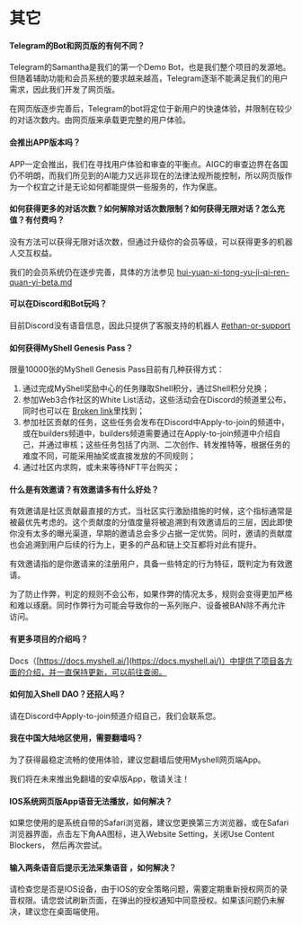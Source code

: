 # 其它

#### Telegram的Bot和网页版的有何不同？

Telegram的Samantha是我们的第一个Demo Bot，也是我们整个项目的发源地。但随着辅助功能和会员系统的要求越来越高，Telegram逐渐不能满足我们的用户需求，因此我们开发了网页版。

在网页版逐步完善后，Telegram的bot将定位于新用户的快速体验，并限制在较少的对话次数内。由网页版来承载更完整的用户体验。

#### 会推出APP版本吗？

APP一定会推出，我们在寻找用户体验和审查的平衡点。AIGC的审查边界在各国仍不明朗，而我们所见到的AI能力又远非现在的法律法规所能控制，所以网页版作为一个权宜之计是无论如何都能提供一些服务的，作为保底。

#### 如何获得更多的对话次数？如何解除对话次数限制？如何获得无限对话？怎么充值？有付费吗？

没有方法可以获得无限对话次数，但通过升级你的会员等级，可以获得更多的机器人交互权益。

我们的会员系统仍在逐步完善，具体的方法参见 [hui-yuan-xi-tong-yu-ji-qi-ren-quan-yi-beta.md](../chan-pin-shou-ce/hui-yuan-xi-tong-yu-ji-qi-ren-quan-yi-beta.md "mention")

#### 可以在Discord和Bot玩吗？

目前Discord没有语音信息，因此只提供了客服支持的机器人 [#ethan-or-support](../chan-pin-shou-ce/ji-qi-ren-jie-shao.md#ethan-or-support "mention")&#x20;

#### 如何获得MyShell Genesis Pass？

限量10000张的MyShell Genesis Pass目前有几种获得方式：

1. 通过完成MyShell奖励中心的任务赚取Shell积分，通过Shell积分兑换；
2. 参加Web3合作社区的White List活动，这些活动会在Discord的频道里公布，同时也可以在 [Broken link](broken-reference "mention")里找到；
3. 参加社区贡献的任务，这些任务会发布在Discord中Apply-to-join的频道中，或在builders频道中，builders频道需要通过在Apply-to-join频道中介绍自己，并通过审核；这些任务包括了内测、二次创作、转发推特等，根据任务的难度不同，可能采用抽奖或直接发放的不同规则；
4. 通过社区内求购，或未来等待NFT平台购买；

#### 什么是有效邀请？有效邀请多有什么好处？

有效邀请是社区贡献最直接的方式，当社区实行激励措施的时候，这个指标通常是被最优先考虑的。这个贡献度的分值度量将被追溯到有效邀请后的三层，因此即使你没有太多的曝光渠道，早期的邀请总会多少占据一定优势。同时，邀请的贡献度也会追溯到用户后续的行为上，更多的产品和链上交互都将对此有提升。

有效邀请指的是你邀请来的注册用户，具备一些特定的行为特征，既判定为有效邀请。

为了防止作弊，判定的规则不会公布，如果作弊的情况太多，规则会变得更加严格和难以琢磨。同时作弊行为可能会导致你的一系列账户、设备被BAN除不再允许访问。

#### 有更多项目的介绍吗？

Docs（[https://docs.myshell.ai/](https://docs.myshell.ai/)）中提供了项目各方面的介绍，并一直保持更新，可以前往查阅。

#### 如何加入Shell DAO？还招人吗？

请在Discord中Apply-to-join频道介绍自己，我们会联系您。

#### 我在中国大陆地区使用，需要翻墙吗？

为了获得最稳定流畅的使用体验，建议您翻墙后使用Myshell网页端App。

我们将在未来推出免翻墙的安卓版App，敬请关注！

#### IOS系统网页版App语音无法播放，如何解决？

如果您使用的是系统自带的Safari浏览器，建议您更换第三方浏览器，或在Safari浏览器界面，点击左下角AA图标，进入Website Setting，关闭Use Content Blockers， 然后再次尝试。

#### 输入两条语音后提示无法采集语音 ，如何解决？

请检查您是否是IOS设备，由于IOS的安全策略问题，需要定期重新授权网页的录音权限。请您尝试刷新页面，在弹出的授权通知中同意授权。如果该问题仍未解决，建议您在桌面端使用。





